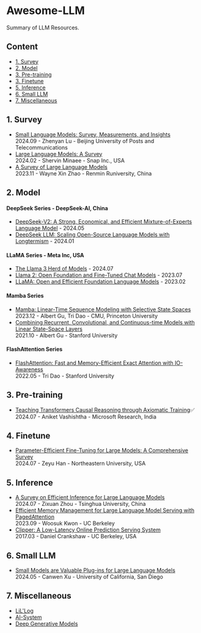 # Awesome-LLM
Summary of LLM Resources.

## Content

- [1. Survey](#1-survey)
- [2. Model](#2-model)
- [3. Pre-training](#3-pre-training)
- [3. Finetune](#4-finetune)
- [5. Inference](#5-inference)
- [6. Small LLM](#small-llm)
- [7. Miscellaneous](#6-miscellaneous)
  
## 1. Survey
- [Small Language Models: Survey, Measurements, and Insights](https://arxiv.org/abs/2409.15790)   
  2024.09 - Zhenyan Lu - Beijing University of Posts and Telecommunications  
- [Large Language Models: A Survey](https://arxiv.org/abs/2402.06196)  
  2024.02 - Shervin Minaee - Snap Inc., USA  
- [A Survey of Large Language Models](https://arxiv.org/abs/2303.18223)  
  2023.11 - Wayne Xin Zhao - Renmin Runiversity, China

## 2. Model
#### DeepSeek Series - DeepSeek-AI, China
- [DeepSeek-V2: A Strong, Economical, and Efficient Mixture-of-Experts Language Model](https://arxiv.org/abs/2405.04434) - 2024.05  
- [DeepSeek LLM: Scaling Open-Source Language Models with Longtermism](https://arxiv.org/abs/2401.02954) - 2024.01  
#### LLaMA Series - Meta Inc, USA
- [The Llama 3 Herd of Models](https://arxiv.org/abs/2407.21783) - 2024.07  
- [Llama 2: Open Foundation and Fine-Tuned Chat Models](https://arxiv.org/abs/2307.09288) - 2023.07  
- [LLaMA: Open and Efficient Foundation Language Models](https://arxiv.org/abs/2302.13971) - 2023.02
#### Mamba Series
- [Mamba: Linear-Time Sequence Modeling with Selective State Spaces](https://arxiv.org/abs/2312.00752)  
  2023.12 - Albert Gu, Tri Dao - CMU, Princeton University  
- [Combining Recurrent, Convolutional, and Continuous-time Models with Linear State-Space Layers](https://arxiv.org/abs/2110.13985)  
  2021.10 - Albert Gu - Stanford University    

#### FlashAttention Series
- [FlashAttention: Fast and Memory-Efficient Exact Attention with IO-Awareness](https://arxiv.org/abs/2205.14135)  
  2022.05 - Tri Dao - Stanford University  

## 3. Pre-training
- [Teaching Transformers Causal Reasoning through Axiomatic Training](https://arxiv.org/abs/2407.07612)✅    
  2024.07 - Aniket Vashishtha - Microsoft Research, India  

## 4. Finetune
- [Parameter-Efficient Fine-Tuning for Large Models: A Comprehensive Survey](https://arxiv.org/abs/2403.14608)  
  2024.07 - Zeyu Han - Northeastern University, USA

## 5. Inference
- [A Survey on Efficient Inference for Large Language Models](https://arxiv.org/abs/2404.14294)  
  2024.07 - Zixuan Zhou - Tsinghua University, China  
- [Efficient Memory Management for Large Language Model Serving with PagedAttention](https://arxiv.org/abs/2309.06180)  
  2023.09 - Woosuk Kwon - UC Berkeley  
- [Clipper: A Low-Latency Online Prediction Serving System](https://www.usenix.org/conference/nsdi17/technical-sessions/presentation/crankshaw)  
  2017.03 - Daniel Crankshaw - UC Berkeley, USA  

## 6. Small LLM
- [Small Models are Valuable Plug-ins for Large Language Models](https://arxiv.org/abs/2305.08848)  
  2024.05 - Canwen Xu - University of California, San Diego  

## 7. Miscellaneous
- [LiL'Log](https://lilianweng.github.io/archives/)
- [AI-System](https://learning-systems.notion.site/AI-Systems-LLM-Edition-294-162-Fall-2023-661887583bd340fa851e6a8da8e29abb)
- [Deep Generative Models](https://mit-6s978.github.io/schedule.html)  
